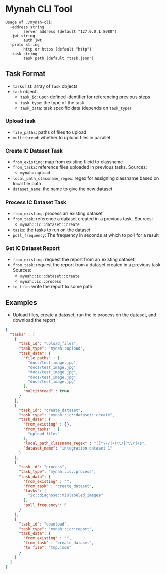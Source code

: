# Mynah CLI Tool

```shell
Usage of ./mynah-cli:
  -address string
        server address (default "127.0.0.1:8080")
  -jwt string
        auth jwt
  -proto string
        http or https (default "http")
  -task string
        task path (default "task.json")
```

## Task Format
- `tasks` list: array of `task` objects
- `task` object:
  - `task_id`: user-defined identifier for referencing previous steps
  - `task_type`: the type of the task
  - `task_data`: task specific data (depends on `task_type`)

### Upload task
- `file_paths`: paths of files to upload
- `multithread`: whether to upload files in parallel

### Create IC Dataset Task
- `from_existing`: map from existing fileid to classname
- `from_tasks`: reference files uploaded in previous tasks. Sources:
  -  `mynah::upload`
- `local_path_classname_regex`: regex for assigning classname based on local file path
- `dataset_name`: the name to give the new dataset

### Process IC Dataset Task
- `from_existing`: process an existing dataset
- `from_task`: reference a dataset created in a previous task. Sources:
  - `mynah::ic::dataset::create`
- `tasks`: the tasks to run on the dataset
- `poll_frequency`: The frequency in seconds at which to poll for a result

### Get IC Dataset Report
- `from_existing`: request the report from an existing dataset
- `from_task`: request the report from a dataset created in a previous task. Sources:
  - `mynah::ic::dataset::create`
  - `mynah::ic::process`
- `to_file`: write the report to some path

## Examples
- Upload files, create a dataset, run the ic process on the dataset, and download the report
```json
{
  "tasks" : [
    {
      "task_id": "upload_files",
      "task_type": "mynah::upload",
      "task_data": {
        "file_paths" : [
          "docs/test_image.jpg",
          "docs/test_image.jpg",
          "docs/test_image.jpg",
          "docs/test_image.jpg",
          "docs/test_image.jpg"
        ],
        "multithread" : true
      }
    },
    {
      "task_id": "create_dataset",
      "task_type": "mynah::ic::dataset::create",
      "task_data": {
        "from_existing" : {},
        "from_tasks" : [
          "upload_files"
        ],
        "local_path_classname_regex" : "([^\\/]+)\\/[^\\/]+$",
        "dataset_name": "integration dataset 1"
      }
    },
    {
      "task_id": "process",
      "task_type": "mynah::ic::process",
      "task_data": {
        "from_existing" : "",
        "from_task" : "create_dataset",
        "tasks": [
          "ic::diagnose::mislabeled_images"
        ],
        "poll_frequency": 5
      }
    },
    {
      "task_id": "download",
      "task_type": "mynah::ic::report",
      "task_data": {
        "from_existing" : "",
        "from_task" : "create_dataset",
        "to_file": "tmp.json"
      }
    }
  ]
}
```